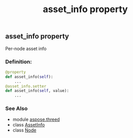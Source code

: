 ﻿---
title: asset_info property
second_title: Aspose.3D for Python via .NET API References
description: 
type: docs
weight: 160
url: /python-net/aspose.threed/node/asset_info/
is_root: false
---

## asset_info property


Per-node asset info
### Definition:
```python
@property
def asset_info(self):
    ...
@asset_info.setter
def asset_info(self, value):
    ...
```

### See Also
* module [aspose.threed](../../)
* class [AssetInfo](/3d/python-net/aspose.threed/assetinfo)
* class [Node](/3d/python-net/aspose.threed/node)
